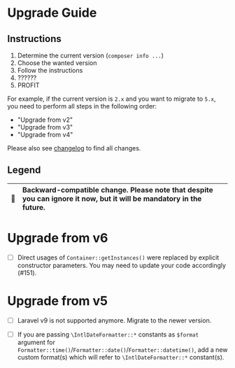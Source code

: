 # Upgrade Guide

[include:file]: ../../docs/Shared/Upgrade.md
[//]: # (start: 5af9759519da3fa710fb21785e61682fda687a6ebdfb6f0dde4ed03162cb031d)
[//]: # (warning: Generated automatically. Do not edit.)

## Instructions

1. Determine the current version (`composer info ...`)
2. Choose the wanted version
3. Follow the instructions
4. ??????
5. PROFIT

For example, if the current version is `2.x` and you want to migrate to `5.x`, you need to perform all steps in the following order:

* "Upgrade from v2"
* "Upgrade from v3"
* "Upgrade from v4"

Please also see [changelog](https://github.com/LastDragon-ru/lara-asp/releases) to find all changes.

## Legend

| 🤝 | Backward-compatible change. Please note that despite you can ignore it now, but it will be mandatory in the future. |
|:--:|:--------------------------------------------------------------------------------------------------------------------|

[//]: # (end: 5af9759519da3fa710fb21785e61682fda687a6ebdfb6f0dde4ed03162cb031d)

# Upgrade from v6

[include:file]: ../../docs/Shared/Upgrade/FromV6.md
[//]: # (start: 8dae6cc48a78a268dcc7b747e512f85b410c9a9392ffac0734f4b17d390f1883)
[//]: # (warning: Generated automatically. Do not edit.)

* [ ] Direct usages of `Container::getInstances()` were replaced by explicit constructor parameters. You may need to update your code accordingly (#151).

[//]: # (end: 8dae6cc48a78a268dcc7b747e512f85b410c9a9392ffac0734f4b17d390f1883)

# Upgrade from v5

[include:file]: ../../docs/Shared/Upgrade/FromV5.md
[//]: # (start: 599c87007f162e34f4fd0c7874d4fcf8676e5d8c761d27a9456b284c7d1d12f2)
[//]: # (warning: Generated automatically. Do not edit.)

* [ ] Laravel v9 is not supported anymore. Migrate to the newer version.

[//]: # (end: 599c87007f162e34f4fd0c7874d4fcf8676e5d8c761d27a9456b284c7d1d12f2)

* [ ] If you are passing `\IntlDateFormatter::*` constants as `$format` argument for `Formatter::time()`/`Formatter::date()`/`Formatter::datetime()`, add a new custom format(s) which will refer to `\IntlDateFormatter::*` constant(s).
